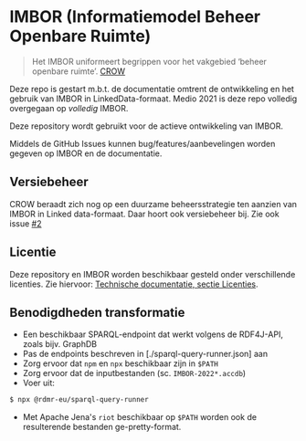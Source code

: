 # IMBOR (Informatiemodel Beheer Openbare Ruimte)

> Het IMBOR uniformeert begrippen voor het vakgebied ‘beheer openbare ruimte’. 
> [CROW](https://www.crow.nl/thema-s/management-openbare-ruimte/imbor/over-imbor)

Deze repo is gestart m.b.t. de documentatie omtrent de ontwikkeling en het gebruik van IMBOR in LinkedData-formaat. 
Medio 2021 is deze repo volledig overgegaan op _volledig_ IMBOR.

Deze repository wordt gebruikt voor de actieve ontwikkeling van IMBOR. 

Middels de GitHub Issues kunnen bug/features/aanbevelingen worden gegeven op IMBOR en de documentatie.

## Versiebeheer

CROW beraadt zich nog op een duurzame beheersstrategie ten aanzien van IMBOR in Linked data-formaat. 
Daar hoort ook versiebeheer bij. Zie ook issue [#2](https://github.com/Stichting-CROW/imbor/issues/2)

## Licentie

Deze repository en IMBOR worden beschikbaar gesteld onder verschillende licenties. Zie hiervoor: [Technische documentatie, sectie Licenties](https://docs.crow.nl/imbor/techdoc/#licenties).

## Benodigdheden transformatie

- Een beschikbaar SPARQL-endpoint dat werkt volgens de RDF4J-API, zoals bijv. GraphDB
- Pas de endpoints beschreven in [./sparql-query-runner.json] aan
- Zorg ervoor dat `npm` en `npx` beschikbaar zijn in `$PATH`
- Zorg ervoor dat de inputbestanden (sc. `IMBOR-2022*.accdb`)
- Voer uit: 

```sh
$ npx @rdmr-eu/sparql-query-runner
```

- Met Apache Jena's `riot` beschikbaar op `$PATH` worden ook de resulterende bestanden ge-pretty-format.
